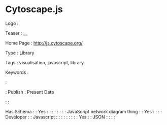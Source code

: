 # Cytoscape.js

Logo
: ![]()

Teaser
: __

Home Page
: http://js.cytoscape.org/

Type
: Library

Tags
: visualisation, javascript, library

Keywords
: 

: 


: Publish
: Present Data

: 
: 

Has Schema
: 
: Yes
: 
: 
: 
: 
: 
: 
: 
: JavaScript network diagram thing
: 
: Yes
: 
: 
: 
: Developer
: 
: Javascript
: 
: 
: 
: 
: 
: 
: 
: 
: Yes
: 
: JSON
: 
: 
: 
: 
